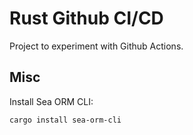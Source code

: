 # Rust Github CI/CD

Project to experiment with Github Actions.

## Misc

Install Sea ORM CLI:

```shell
cargo install sea-orm-cli
```
